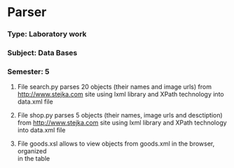 # Parser

### Type: Laboratory work
### Subject: Data Bases
### Semester: 5

1. File search.py parses 20 objects (their names and image urls) from http://www.stejka.com site using lxml library and XPath technology into data.xml file

2. File shop.py parses 5 objects (their names, image urls and desctiption) from http://www.stejka.com site using lxml library and XPath technology into data.xml file

3. File goods.xsl allows to view objects from goods.xml in the browser, organized  
in the table
